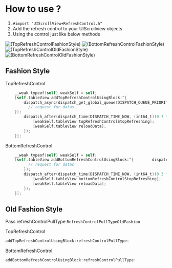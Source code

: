 # How  to use ?

1. `#import "UIScrollView+RefreshControl.h"`
2. Add the refresh control to your UIScrollview objects
3. Using the control just like below methods

![(TopRefreshControlFashionStyle)](https://github.com/showmecode/RefreshControl/blob/master/images/TopRefreshControlFashionStyle.gif)
![(BottomRefreshControlFashionStyle)](https://github.com/showmecode/RefreshControl/blob/master/images/BottomRefreshControlFashionStyle.gif)
![(TopRefreshControlOldFashionStyle)](https://github.com/showmecode/RefreshControl/blob/master/images/TopRefreshControlOldFashionStyle.gif)
![(BottomRefreshControlOldFashionStyle)](https://github.com/showmecode/RefreshControl/blob/master/images/BottomRefreshControlOldFashionStyle.gif)

##  Fashion Style

TopRefreshControl
    
```objective-c
    __weak typeof(self) weakSelf = self;
    [self.tableView addTopRefreshControlUsingBlock:^{
        dispatch_async(dispatch_get_global_queue(DISPATCH_QUEUE_PRIORITY_DEFAULT, 0), ^{
          // request for datas
    });
        dispatch_after(dispatch_time(DISPATCH_TIME_NOW, (int64_t)(0.7 * NSEC_PER_SEC)), dispatch_get_main_queue(), ^{
            [weakSelf.tableView topRefreshControlStopRefreshing];
            [weakSelf.tableView reloadData];
        });
    }];
``` 

BottomRefreshControl

```objective-c
    __weak typeof(self) weakSelf = self;
    [self.tableView addBottomRefreshControlUsingBlock:^{        dispatch_async(dispatch_get_global_queue(DISPATCH_QUEUE_PRIORITY_DEFAULT, 0), ^{
          // request for datas
        });
        dispatch_after(dispatch_time(DISPATCH_TIME_NOW, (int64_t)(0.3 * NSEC_PER_SEC)), dispatch_get_main_queue(), ^{
            [weakSelf.tableView bottomRefreshControlStopRefreshing];
            [weakSelf.tableView reloadData];
        });
    }];
```

## Old Fashion Style

Pass refreshControlPullType `RefreshControlPullTypeOldFashion`

TopRefreshControl

```objective-c
addTopRefreshControlUsingBlock:refreshControlPullType:
```

BottomRefreshControl

```objective-c
addBottomRefreshControlUsingBlock:refreshControlPullType:
```

